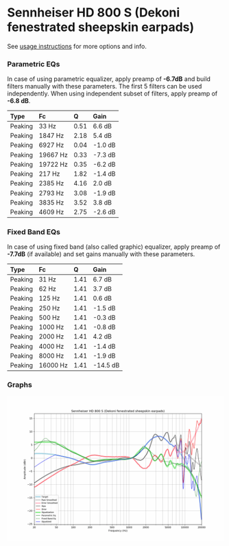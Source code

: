 # Sennheiser HD 800 S (Dekoni fenestrated sheepskin earpads)
See [usage instructions](https://github.com/jaakkopasanen/AutoEq#usage) for more options and info.

### Parametric EQs
In case of using parametric equalizer, apply preamp of **-6.7dB** and build filters manually
with these parameters. The first 5 filters can be used independently.
When using independent subset of filters, apply preamp of **-6.8 dB**.

| Type    | Fc       |    Q | Gain    |
|:--------|:---------|:-----|:--------|
| Peaking | 33 Hz    | 0.51 | 6.6 dB  |
| Peaking | 1847 Hz  | 2.18 | 5.4 dB  |
| Peaking | 6927 Hz  | 0.04 | -1.0 dB |
| Peaking | 19667 Hz | 0.33 | -7.3 dB |
| Peaking | 19722 Hz | 0.35 | -6.2 dB |
| Peaking | 217 Hz   | 1.82 | -1.4 dB |
| Peaking | 2385 Hz  | 4.16 | 2.0 dB  |
| Peaking | 2793 Hz  | 3.08 | -1.9 dB |
| Peaking | 3835 Hz  | 3.52 | 3.8 dB  |
| Peaking | 4609 Hz  | 2.75 | -2.6 dB |

### Fixed Band EQs
In case of using fixed band (also called graphic) equalizer, apply preamp of **-7.7dB**
(if available) and set gains manually with these parameters.

| Type    | Fc       |    Q | Gain     |
|:--------|:---------|:-----|:---------|
| Peaking | 31 Hz    | 1.41 | 6.7 dB   |
| Peaking | 62 Hz    | 1.41 | 3.7 dB   |
| Peaking | 125 Hz   | 1.41 | 0.6 dB   |
| Peaking | 250 Hz   | 1.41 | -1.5 dB  |
| Peaking | 500 Hz   | 1.41 | -0.3 dB  |
| Peaking | 1000 Hz  | 1.41 | -0.8 dB  |
| Peaking | 2000 Hz  | 1.41 | 4.2 dB   |
| Peaking | 4000 Hz  | 1.41 | -1.4 dB  |
| Peaking | 8000 Hz  | 1.41 | -1.9 dB  |
| Peaking | 16000 Hz | 1.41 | -14.5 dB |

### Graphs
![](./Sennheiser%20HD%20800%20S%20(Dekoni%20fenestrated%20sheepskin%20earpads).png)